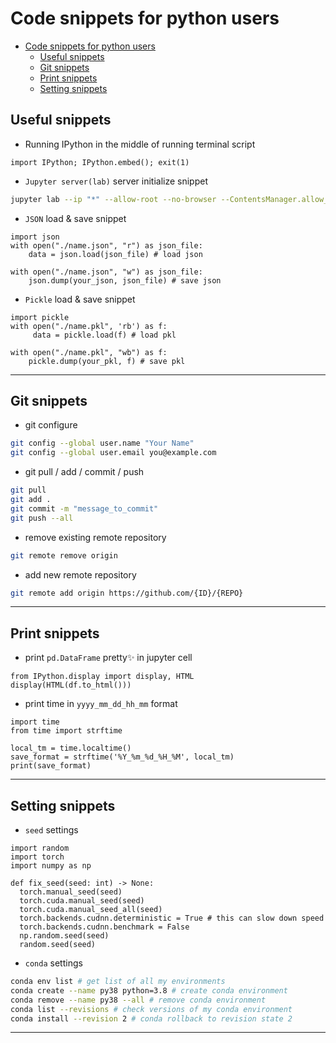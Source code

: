 # Code snippets for python users

- [Code snippets for python users](#code-snippets-for-python-users)
  * [Useful snippets](#useful-snippets)
  * [Git snippets](#git-snippets)
  * [Print snippets](#print-snippets)
  * [Setting snippets](#setting-snippets)

## Useful snippets
-  Running IPython in the middle of running terminal script
```python3
import IPython; IPython.embed(); exit(1)
```

- `Jupyter server(lab)` server initialize snippet
```bash
jupyter lab --ip "*" --allow-root --no-browser --ContentsManager.allow_hidden=True
```

- `JSON` load & save snippet
```python3
import json
with open("./name.json", "r") as json_file:
    data = json.load(json_file) # load json

with open("./name.json", "w") as json_file:
    json.dump(your_json, json_file) # save json
```

- `Pickle` load & save snippet
```python3
import pickle
with open("./name.pkl", 'rb') as f:
     data = pickle.load(f) # load pkl
     
with open("./name.pkl", "wb") as f:
    pickle.dump(your_pkl, f) # save pkl
```
---

## Git snippets
- git configure
```bash
git config --global user.name "Your Name"
git config --global user.email you@example.com
```
-  git pull / add / commit / push
```bash
git pull
git add .
git commit -m "message_to_commit"
git push --all
```
-  remove existing remote repository
```bash
git remote remove origin
```
-  add new remote repository
```bash
git remote add origin https://github.com/{ID}/{REPO}
```
---

## Print snippets
- print `pd.DataFrame` pretty✨ in jupyter cell
```python3
from IPython.display import display, HTML
display(HTML(df.to_html()))
```

- print time in `yyyy_mm_dd_hh_mm` format
```python3
import time
from time import strftime

local_tm = time.localtime()
save_format = strftime('%Y_%m_%d_%H_%M', local_tm)
print(save_format)
```

---

## Setting snippets
- `seed` settings
```python3
import random
import torch
import numpy as np

def fix_seed(seed: int) -> None:
  torch.manual_seed(seed)
  torch.cuda.manual_seed(seed)
  torch.cuda.manual_seed_all(seed)
  torch.backends.cudnn.deterministic = True # this can slow down speed
  torch.backends.cudnn.benchmark = False
  np.random.seed(seed)
  random.seed(seed)
```

- `conda` settings
```bash
conda env list # get list of all my environments
conda create --name py38 python=3.8 # create conda environment
conda remove --name py38 --all # remove conda environment
conda list --revisions # check versions of my conda environment
conda install --revision 2 # conda rollback to revision state 2
```
---
